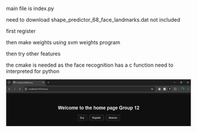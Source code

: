 main file is index.py

need to download shape_predictor_68_face_landmarks.dat not included

first register

then make weights using svm weights program

then try other features

the cmake is needed as the face recognition has a c function need to interpreted for python


![basic webapp](https://github.com/baswarajpatil123/Face-ID-payment-system/blob/main/Output%20img%2F1.png)
